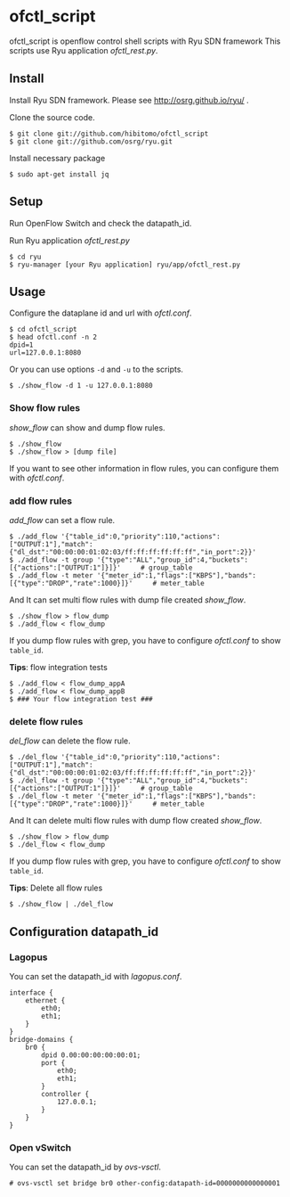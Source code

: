 ofctl_script
============
ofctl_script is openflow control shell scripts with Ryu SDN framework
This scripts use Ryu application *ofctl_rest.py*.

Install
-------
Install Ryu SDN framework. Please see http://osrg.github.io/ryu/ .

Clone the source code.

	$ git clone git://github.com/hibitomo/ofctl_script
	$ git clone git://github.com/osrg/ryu.git

Install necessary package

	$ sudo apt-get install jq


Setup
-----
Run OpenFlow Switch and check the datapath_id.

Run Ryu application *ofctl_rest.py*

	$ cd ryu
	$ ryu-manager [your Ryu application] ryu/app/ofctl_rest.py


Usage
-----
Configure the dataplane id and url with *ofctl.conf*.
```
$ cd ofctl_script
$ head ofctl.conf -n 2
dpid=1
url=127.0.0.1:8080
```

Or you can use options `-d` and `-u` to the scripts.
```
$ ./show_flow -d 1 -u 127.0.0.1:8080
```

### Show flow rules
*show_flow* can show and dump flow rules.
```
$ ./show_flow
$ ./show_flow > [dump file]
```
If you want to see other information in flow rules, you can configure them with *ofctl.conf*.


### add flow rules
*add_flow* can set a flow rule.
```
$ ./add_flow '{"table_id":0,"priority":110,"actions":["OUTPUT:1"],"match":{"dl_dst":"00:00:00:01:02:03/ff:ff:ff:ff:ff:ff","in_port":2}}'
$ ./add_flow -t group '{"type":"ALL","group_id":4,"buckets":[{"actions":["OUTPUT:1"]}]}'     # group_table
$ ./add_flow -t meter '{"meter_id":1,"flags":["KBPS"],"bands":[{"type":"DROP","rate":1000}]}'     # meter_table
```

And It can set multi flow rules with dump file created *show_flow*.
```
$ ./show_flow > flow_dump
$ ./add_flow < flow_dump
```
If you dump flow rules with grep, you have to configure *ofctl.conf* to show `table_id`.

**Tips**: flow integration tests
```
$ ./add_flow < flow_dump_appA
$ ./add_flow < flow_dump_appB
$ ### Your flow integration test ###
```

### delete flow rules
*del_flow* can delete the flow rule.
```
$ ./del_flow '{"table_id":0,"priority":110,"actions":["OUTPUT:1"],"match":{"dl_dst":"00:00:00:01:02:03/ff:ff:ff:ff:ff:ff","in_port":2}}'
$ ./del_flow -t group '{"type":"ALL","group_id":4,"buckets":[{"actions":["OUTPUT:1"]}]}'     # group_table
$ ./del_flow -t meter '{"meter_id":1,"flags":["KBPS"],"bands":[{"type":"DROP","rate":1000}]}'     # meter_table
```

And It can delete multi flow rules with dump flow created *show_flow*.
```
$ ./show_flow > flow_dump
$ ./del_flow < flow_dump
```
If you dump flow rules with grep, you have to configure *ofctl.conf* to show `table_id`.

**Tips**: Delete all flow rules
```
$ ./show_flow | ./del_flow
```

Configuration datapath_id
----------------------------
### Lagopus
You can set the datapath_id with *lagopus.conf*.

```
interface {
    ethernet {
        eth0;
        eth1;
    }
}
bridge-domains {
    br0 {
        dpid 0.00:00:00:00:00:01;
        port {
            eth0;
            eth1;
        }
        controller {
            127.0.0.1;
        }
    }
}
```

### Open vSwitch
You can set the datapath_id by *ovs-vsctl*.

```
# ovs-vsctl set bridge br0 other-config:datapath-id=0000000000000001
```
